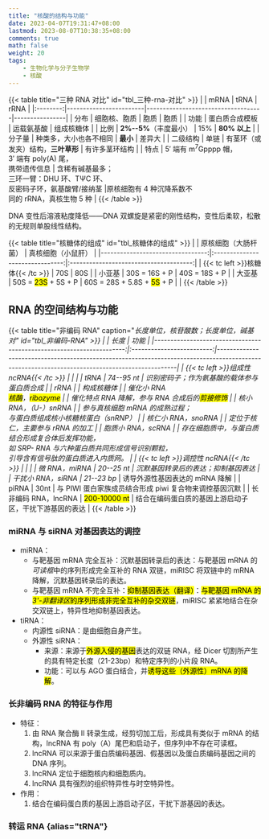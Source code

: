 ```yaml
---
title: "核酸的结构与功能"
date: 2023-04-07T19:31:47+08:00
lastmod: 2023-08-07T10:38:35+08:00
comments: true
math: false
weight: 20
tags:
    - 生物化学与分子生物学
    - 核酸
---
```


<!--more-->

{{< table title="三种 RNA 对比" id="tbl_三种-rna-对比" >}}
|          | mRNA                   | tRNA                               | rRNA           |
|:--------:|------------------------|------------------------------------|----------------|
|   分布   | 细胞核、胞质           | 胞质                               | 胞质           |
|   功能   | 蛋白质合成模板         | 运载氨基酸                         | 组成核糖体     |
|   比例   | **2%--5%**（丰度最小） | 15%                                | **80% 以上**   |
|  分子量  | 种类多，大小也各不相同 | **最小**                           | 差异大         |
| 二级结构 | 单链                   | 有茎环（或发夹）结构，**三叶草形** | 有许多茎环结构 |
|   特点   | 5′ 端有 m<sup>7</sup>Gpppp 帽，<br/>3′ 端有 poly(A) 尾，<br/>携带遗传信息 | 含稀有碱基最多；<br/>三环一臂：DHU 环、TΨC 环、<br/>反密码子环，氨基酸臂/接纳茎 |原核细胞有 4 种沉降系数不<br/>同的 rRNA，真核生物 5 种 |
{{< /table >}}

DNA 变性后溶液粘度降低——DNA 双螺旋是紧密的刚性结构，变性后柔软，松散的无规则单股线性结构。

{{< table title="核糖体的组成" id="tbl_核糖体的组成" >}}
|                                  |       原核细胞（大肠杆菌）      |           真核细胞（小鼠肝）           |
|---------------------------------:|:-------------------------------:|:--------------------------------------:|
| {{< tc left >}}核糖体{{< /tc >}} |               70S               |                   80S                  |
|                           小亚基 |          30S = 16S + P          |              40S = 18S + P             |
|                           大亚基 | 50S = <mark>23S</mark> + 5S + P | 60S = 28S + 5.8S + <mark>5S</mark> + P |  |
{{< /table >}}

## RNA 的空间结构与功能

{{< table title="非编码 RNA" caption="*长度单位，核苷酸数；**长度单位，碱基对" id="tbl_非编码-RNA" >}}
|                                                                      |            长度           | 功能                                                                                                                                         |
|---------------------------------------------------------------------:|:-------------------------:|-----------------------------------------------------------------------------------------------------------------------------------------------|
|                               {{< tc left >}}组成性 ncRNA{{< /tc >}} |                           |                                                                                                                                              |
|                                                                 tRNA |         74--95 nt*        | 识别密码子；作为氨基酸的载体参与蛋白质合成                                                                                                   |
|                                                                 rRNA |                           | 构成核糖体                                                                                                                                   |
| 催化小 RNA<br/><mark>核酶</mark>，<mark><mark>ribozyme</mark></mark> |                           | 催化特点 RNA 降解，参与 RNA 合成后的<mark>剪接修饰</mark>                                                                                    |
|                                                核小 RNA，（U-）snRNA |                           | 参与真核细胞 mRNA 的成熟过程；<br/>与蛋白质组成核小核糖核蛋白（snRNP）                                                                       |
|                                                   核仁小 RNA，snoRNA |                           | 定位于核仁，主要参与 rRNA 的加工                                                                                                             |
|                                                    胞质小 RNA，scRNA |                           | 存在细胞质中，与蛋白质结合形成复合体后发挥功能，<br/>如 SRP- RNA 与六种蛋白质共同形成信号识别颗粒，<br/>引导含有信号肽的蛋白质进入内质网。 |
|                               {{< tc left >}}调控性 ncRNA{{< /tc >}} |                           |                                                                                                                                              |
|                                                        微 RNA，miRNA |         20--25 nt         | 沉默基因转录后的表达；抑制基因表达                                                                                                           |
|                                                    干扰小 RNA，siRNA |        21--23 bp**        | 诱导外源性基因表达的 mRNA 降解                                                                                                               |
|                                                                piRNA |            30nt           | 与 PIWI 蛋白家族成员结合形成 piwi 复合物来调控基因沉默                                                                                       |
|                                                 长非编码 RNA，lncRNA | <mark>200-10000 nt</mark> | 结合在编码蛋白质的基因上游启动子区，干扰下游基因的表达                                                                                       |
{{< /table >}}

### miRNA 与 siRNA 对基因表达的调控

- miRNA：
    - 与靶基因 mRNA 完全互补：沉默基因转录后的表达：与靶基因 mRNA 的*可读框*中的序列形成完全互补的 RNA 双链，miRISC 将双链中的 mRNA 降解，沉默基因转录后的表达。
    - 与靶基因 mRNA 不完全互补：<mark>抑制基因表达（翻译）</mark>：<mark>与靶基因 mRNA 的 *3'-非翻译区*的序列形成非完全互补的杂交双链</mark>，miRISC 紧紧地结合在杂交双链上，特异性地抑制基因表达。
- tiRNA：
    - 内源性 siRNA：是由细胞自身产生。
    - 外源性 siRNA：
        - 来源：来源于<mark>外源入侵的基因</mark>表达的双链 RNA，经 Dicer 切割所产生的具有特定长度（21-23bp）和特定序列的小片段 RNA。
        - 功能：可以与 AGO 蛋白结合，并<mark>诱导这些（外源性）mRNA 的降解</mark>。

### 长非编码 RNA 的特征与作用

- 特征：
    1. 由 RNA 聚合酶 Ⅱ 转录生成，经剪切加工后，形成具有类似于 mRNA 的结构，lncRNA 有 poly（A）尾巴和启动子，但序列中不存在可读框。
    2. lncRNA 可以来源于蛋白质编码基因、假基因以及蛋白质编码基因之间的 DNA 序列。
    3. lncRNA 定位于细胞核内和细胞质内。
    4. lncRNA 具有强烈的组织特异性与时空特异性。
- 作用：
    1. 结合在编码蛋白质的基因上游启动子区，干扰下游基因的表达。

### 转运 RNA {alias="tRNA"}

